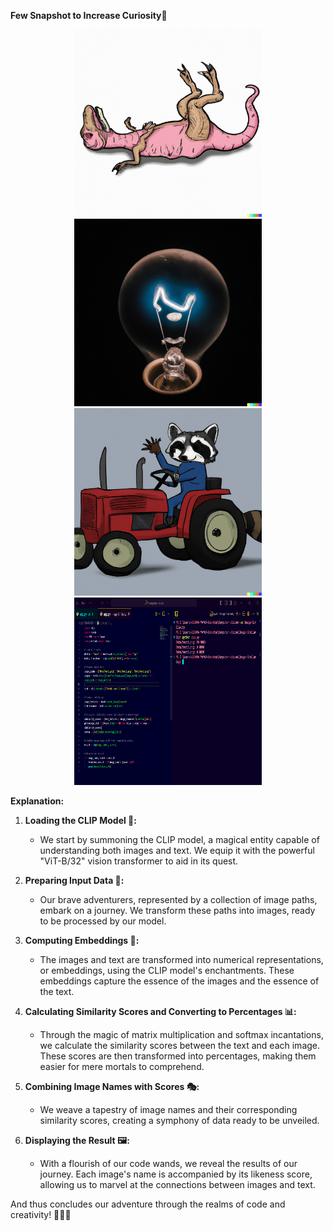 **Few Snapshot to Increase Curiosity🤔**

<div align="center">
  <img src="Data/test1.png" alt="Upside down dinosaur" width="300" height="300"/>
  <img src="Data/test2.png" alt="bulb" width="300" height="300"/>
  <img src="Data/test3.png" alt="Racoon on tractor" width="300" height="300"/>
  <img src="Data/output.png" alt="output" width="300" height="300"/>

</div>

**Explanation:**

1. **Loading the CLIP Model 🚀:**

   - We start by summoning the CLIP model, a magical entity capable of understanding both images and text. We equip it with the powerful "ViT-B/32" vision transformer to aid in its quest.

2. **Preparing Input Data 🎨:**

   - Our brave adventurers, represented by a collection of image paths, embark on a journey. We transform these paths into images, ready to be processed by our model.

3. **Computing Embeddings 🤖:**

   - The images and text are transformed into numerical representations, or embeddings, using the CLIP model's enchantments. These embeddings capture the essence of the images and the essence of the text.

4. **Calculating Similarity Scores and Converting to Percentages 📊:**

   - Through the magic of matrix multiplication and softmax incantations, we calculate the similarity scores between the text and each image. These scores are then transformed into percentages, making them easier for mere mortals to comprehend.

5. **Combining Image Names with Scores 🎭:**

   - We weave a tapestry of image names and their corresponding similarity scores, creating a symphony of data ready to be unveiled.

6. **Displaying the Result 🖼️:**
   - With a flourish of our code wands, we reveal the results of our journey. Each image's name is accompanied by its likeness score, allowing us to marvel at the connections between images and text.

And thus concludes our adventure through the realms of code and creativity! 🌟🎩📸

